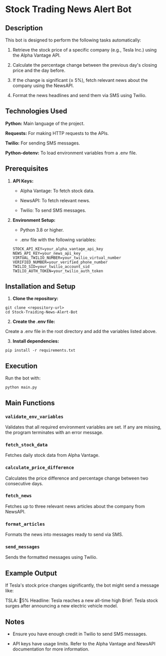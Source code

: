 # Stock Trading News Alert Bot

## Description

This bot is designed to perform the following tasks automatically:

1. Retrieve the stock price of a specific company (e.g., Tesla Inc.) using the Alpha Vantage API.

2. Calculate the percentage change between the previous day's closing price and the day before.

3. If the change is significant (≥ 5%), fetch relevant news about the company using the NewsAPI.

4. Format the news headlines and send them via SMS using Twilio.

## Technologies Used

**Python:** Main language of the project.

**Requests:** For making HTTP requests to the APIs.

**Twilio:** For sending SMS messages.

**Python-dotenv:** To load environment variables from a .env file.

## Prerequisites

1. **API Keys:**

    - Alpha Vantage: To fetch stock data.

    - NewsAPI: To fetch relevant news.

    - Twilio: To send SMS messages.

2. **Environment Setup:**

    - Python 3.8 or higher.

    - .env file with the following variables:
    ```
    STOCK_API_KEY=your_alpha_vantage_api_key
    NEWS_API_KEY=your_news_api_key
    VIRTUAL_TWILIO_NUMBER=your_twilio_virtual_number
    VERIFIED_NUMBER=your_verified_phone_number
    TWILIO_SID=your_twilio_account_sid
    TWILIO_AUTH_TOKEN=your_twilio_auth_token
    ```

## Installation and Setup

1. **Clone the repository:**
```
git clone <repository-url>
cd Stock-Traiding-News-Alert-Bot
```

2. **Create the .env file:**

Create a .env file in the root directory and add the variables listed above.

3. **Install dependencies:**
```
pip install -r requirements.txt
```

## Execution

Run the bot with:
```
python main.py
```

## Main Functions

### `validate_env_variables`

Validates that all required environment variables are set. If any are missing, the program terminates with an error message.

### `fetch_stock_data`
Fetches daily stock data from Alpha Vantage.

### `calculate_price_difference`

Calculates the price difference and percentage change between two consecutive days.

### `fetch_news`

Fetches up to three relevant news articles about the company from NewsAPI.

### `format_articles`

Formats the news into messages ready to send via SMS.

### `send_messages`

Sends the formatted messages using Twilio.

## Example Output

If Tesla's stock price changes significantly, the bot might send a message like:

TSLA: 🔺5%
Headline: Tesla reaches a new all-time high
Brief: Tesla stock surges after announcing a new electric vehicle model.

## Notes

- Ensure you have enough credit in Twilio to send SMS messages.

- API keys have usage limits. Refer to the Alpha Vantage and NewsAPI documentation for more information.
